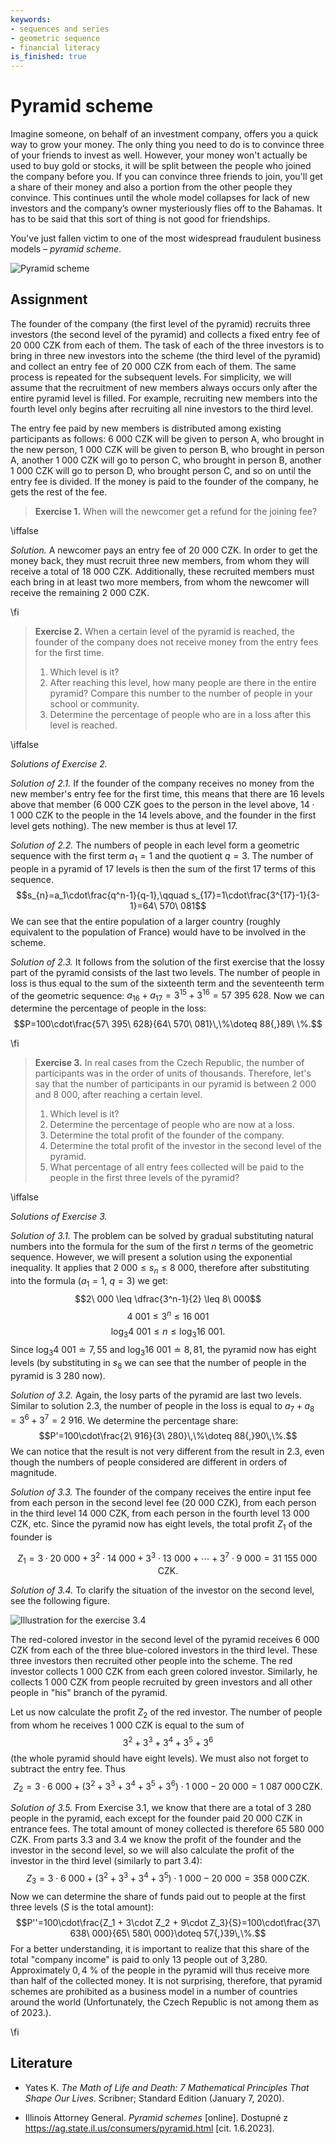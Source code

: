 ```yaml
---
keywords:
- sequences and series
- geometric sequence
- financial literacy
is_finished: true
---
```


# Pyramid scheme
Imagine someone, on behalf of an investment company, offers you a quick way to grow your money. 
The only thing you need to do is to convince three of your friends to invest as well. 
However, your money won't actually be used to buy gold or stocks, it will be split between the people who joined the company before you. 
If you can convince three friends to join, you'll get a share of their money and also a portion from the other people they convince. 
This continues until the whole model collapses for lack of new investors and the company’s owner mysteriously flies off to the Bahamas. 
It has to be said that this sort of thing is not good for friendships.

You've just fallen victim to one of the most widespread fraudulent business models – *pyramid scheme*.

![Pyramid scheme](pyramida.png)

## Assignment 

The founder of the company (the first level of the pyramid) recruits three investors
(the second level of the pyramid) and collects a fixed entry fee of 20 000 CZK from each of them.
The task of each of the three investors is to bring in three new investors into the scheme
(the third level of the pyramid) and collect an entry fee of 20 000 CZK from each of them. 
The same process is repeated for the subsequent levels. For simplicity, we will assume that the recruitment
of new members always occurs only after the entire pyramid level is filled.  For example, recruiting new members
into the fourth level only begins after recruiting all nine investors to the third level.

The entry fee paid by new members is distributed among existing participants as follows: 
6 000 CZK will be given to person A, who brought in the new person, 
1 000 CZK will be given to person B, who brought in person A,  another
1 000 CZK will go to person C, who brought in person B, another
1 000 CZK will go to person D, who brought person C, and so on until the entry fee is divided. 
If the money is paid to the founder of the company, he gets the rest of the fee.

>**Exercise 1.** When will the newcomer get a refund for the joining fee?

\iffalse

*Solution.* A newcomer pays an entry fee of 20 000 CZK. In order to get the money back, they must recruit three new members, from whom they will receive a total of 18 000 CZK. Additionally, these recruited members must each bring in at least two more members, from whom the newcomer will receive the remaining 2 000 CZK.

\fi

>**Exercise 2.**
>When a certain level of the pyramid is reached, the founder of 
>the company does not receive money from the entry fees for the first time.
>
>1. Which level is it?
>2. After reaching this level, how many people are there in the entire pyramid? Compare this number to the number of people in your school or community.   
>3.  Determine the percentage of people who are in a loss after this
>    level is reached.

\iffalse

*Solutions of Exercise 2.*

*Solution of 2.1.*  If the founder of the company receives no money from the new member's entry fee for the first time, this means that there are 16 levels above that member (6 000  CZK goes to the person in the level above, $14\cdot 1\ 000$ CZK to the people in the 14 levels above, and the founder in the first level gets nothing). The new member is thus at level 17.

*Solution of 2.2.* The numbers of people in each level form a geometric sequence with the first term $a_1=1$ and the quotient $q=3$. 
The number of people in a pyramid of 17 levels is then the sum of the first 17 terms of this sequence. $$s_{n}=a_1\cdot\frac{q^n-1}{q-1},\qquad s_{17}=1\cdot\frac{3^{17}-1}{3-1}=64\ 570\ 081$$ 
We can see that the entire population of a larger country (roughly equivalent to the population of France) would have to be involved in the scheme.

*Solution of 2.3.* It follows from the solution of the first exercise that the lossy part of the pyramid consists of the last two levels. The number of people in loss is thus equal to the sum of the sixteenth term
and the seventeenth term of the geometric sequence: $a_{16}+a_{17}=3^{15}+3^{16}=57\ 395\ 628$. Now we can determine the percentage of people in the loss:
$$P=100\cdot\frac{57\ 395\ 628}{64\ 570\ 081}\,\%\doteq 88{,}89\ \%.$$

\fi

>**Exercise 3.**
>In real cases from the Czech Republic, the number of participants was in the order of units of thousands.
>Therefore, let's say that the number of participants in our
pyramid is between 2 000 and 8 000, after reaching a certain level.
>1. Which level is it?
>2.  Determine the percentage of people who are now at a loss.
>3.  Determine the total profit of the founder of the company.
>4.  Determine the total profit of the investor in the second level of the pyramid.
>5.  What percentage of all entry fees collected will be
>    paid to the people in the first three levels of the pyramid?

\iffalse

*Solutions of Exercise 3.*

*Solution of 3.1.* The problem can be solved by gradual substituting natural numbers into the formula for the sum of the first
$n$ terms of the geometric sequence. However, we will present a solution using the exponential inequality.
It applies that $2\ 000 \leq s_n \leq  8\ 000$, therefore after substituting into the formula ($a_1=1$, $q=3$) 
we get: $$2\ 000  \leq  \dfrac{3^n-1}{2}  \leq  8\ 000$$ $$4\ 001  \leq   3^n  \leq   16\ 001$$ $$\log_3 4\ 001  \leq   n  \leq   \log_3 16\ 001.$$ Since $\log_3 4\ 001 \doteq 7{,}55$ and $\log_3 16\ 001 \doteq 8{,}81$,
the pyramid now has eight levels (by substituting in $s_8$ we can see that the number of people in the pyramid
is 3 280 now).

*Solution of 3.2.* Again, the losy parts of the pyramid are last two levels. Similar to solution 2.3, the number of people in the loss is equal to $a_7+a_8=3^6+3^7=2\ 916$. We determine the percentage share: $$P'=100\cdot\frac{2\ 916}{3\ 280}\,\%\doteq 88{,}90\,\%.$$
We can notice that the result is not very different from the result in 2.3, even though the 
numbers of people considered are different in orders of magnitude. 

*Solution of 3.3.* The founder of the company receives the entire input fee from each person in the second level
fee (20 000 CZK), from each person in the third level 14 000 CZK, from each person
in the fourth level 13 000 CZK, etc. Since the pyramid now has eight levels, the total profit $Z_1$ of the founder is 

$$Z_1=3\cdot 20\ 000 + 3^2\cdot 14\ 000 + 3^3\cdot 13\ 000 + \cdots + 3^7\cdot 9\ 000 = 31\ 155\ 000\,\text{CZK}.$$

*Solution of 3.4.* To clarify the situation of the investor on the second level, see the following figure.

![Illustration for the exercise 3.4](pyramida2.png)
 
The red-colored investor in the second level of the pyramid receives 6 000 CZK from each of the three blue-colored investors in the third level. These three investors then recruited other people into the scheme. The red investor collects 1 000 CZK from each green colored investor. Similarly, he collects 1 000 CZK from people recruited by green investors and all other people in "his" branch of the pyramid.
  
Let us now calculate the profit $Z_2$ of the red investor. The number of people from whom he receives 1 000 CZK is equal to the sum of $$3^2 + 3^3 + 3^4 + 3^5 + 3^6$$ (the whole pyramid should have eight levels). We must also not forget to subtract the entry fee. Thus $$Z_2=3\cdot 6\ 000 + (3^2+3^3 + 3^4 + 3^5 + 3^6 )\cdot 1\ 000 - 20\ 000 = 1\ 087\ 000\,\text{CZK}.$$ 

*Solution of 3.5.* From Exercise 3.1, we know that there are a total of 3 280 people in the pyramid, each except for the founder paid 20 000  CZK in entrance fees. The total amount of money collected is therefore 65 580 000 CZK. From parts 3.3 and 3.4 we know the profit of the founder and the investor in the second level, so we will also calculate the profit of the investor in the third level (similarly to part 3.4): $$Z_3=3\cdot 6\ 000 + (3^2+3^3 + 3^4 + 3^5 )\cdot 1\ 000 - 20\ 000 = 358\ 000\,\text{CZK}. $$ Now we can determine the share of funds paid out to people at the first three levels ($S$ is the total amount): $$P''=100\cdot\frac{Z_1 + 3\cdot Z_2 + 9\cdot Z_3}{S}=100\cdot\frac{37\ 638\ 000}{65\ 580\ 000}\doteq 57{,}39\,\%.$$ For a better understanding, it is important to realize that this share of the total "company income" is paid to only 13 people out of 3,280. Approximately $0{,}4\ \%$ of the people in the pyramid will thus receive more than half of the collected money. It is not surprising, therefore, that pyramid schemes are prohibited as a business model in a number of countries around the world (Unfortunately, the Czech Republic is not among them as of 2023.).

\fi

## Literature

* Yates K. *The Math of Life and Death: 7 Mathematical Principles That Shape Our Lives*. Scribner; Standard Edition (January 7, 2020). 

* Illinois Attorney General. *Pyramid schemes* [online]. Dostupné z
<https://ag.state.il.us/consumers/pyramid.html> [cit. 1.6.2023].
